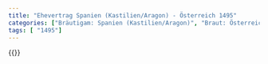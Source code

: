 ```yaml
---
title: "Ehevertrag Spanien (Kastilien/Aragon) - Österreich 1495"
categories: ["Bräutigam: Spanien (Kastilien/Aragon)", "Braut: Österreich", "Eheschließung vollzogen?:Ja", "verschiedenkonfessionelle Ehe?:Nein", "Dynastie Bräutigam:Trastámara", "Akteur Bräutigam:Trastámara", "Akteur Braut:Habsburg (Österreich)", "Textbezug?:nein", "Ständisch?:nein", "Ratifikation?:ja", "Sonstiges?:nein", "Bräutigam: Spanien (Kastilien/Aragon)", "Braut: Österreich"]
tags: [ "1495"]
---
```

<!--more-->
{{<v181>}}